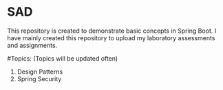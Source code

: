 # SAD
This repository is created to demonstrate basic concepts in Spring Boot. I have mainly created this repository to upload my laboratory assessments and assignments.

#Topics: (Topics will be updated often)
1. Design Patterns
2. Spring Security
